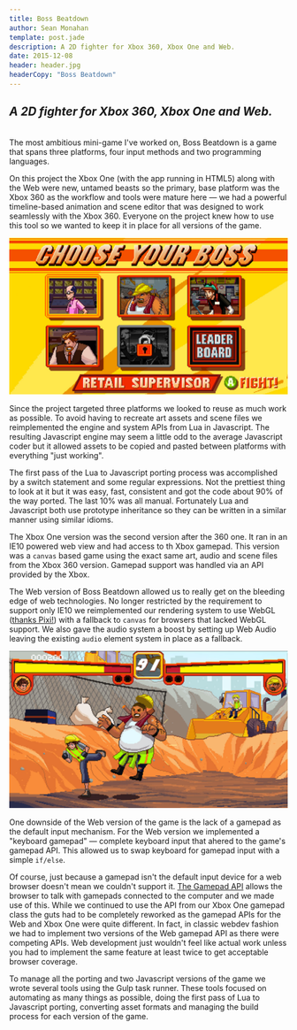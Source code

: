 ```yaml
---
title: Boss Beatdown
author: Sean Monahan
template: post.jade
description: A 2D fighter for Xbox 360, Xbox One and Web.
date: 2015-12-08
header: header.jpg
headerCopy: "Boss Beatdown"
---
```


## *A 2D fighter for Xbox 360, Xbox One and Web.*

<br/>
The most ambitious mini-game I've worked on, Boss Beatdown is a game that spans three platforms, four input methods and two programming languages.

On this project the Xbox One (with the app running in HTML5) along with the Web were new, untamed beasts so the primary, base platform was the Xbox 360 as the workflow and tools were mature here &mdash; we had a powerful timeline-based animation and scene editor that was designed to work seamlessly with the Xbox 360. Everyone on the project knew how to use this tool so we wanted to keep it in place for all versions of the game.

![Boss Select Screen](boss-select.jpg)

Since the project targeted three platforms we looked to reuse as much work as possible. To avoid having to recreate art assets and scene files we reimplemented the engine and system APIs from Lua in Javascript. The resulting Javascript engine may seem a little odd to the average Javascript coder but it allowed assets to be copied and pasted between platforms with everything "just working".

The first pass of the Lua to Javascript porting process was accomplished by a switch statement and some regular expressions. Not the prettiest thing to look at it but it was easy, fast, consistent and got the code about 90% of the way ported. The last 10% was all manual. Fortunately Lua and Javascript both use prototype inheritance so they can be written in a similar manner using similar idioms.

The Xbox One version was the second version after the 360 one. It ran in an IE10 powered web view and had access to th Xbox gamepad. This version was a <code>canvas</code> based game using the exact same art, audio and scene files from the Xbox 360 version. Gamepad support was handled via an API provided by the Xbox.

The Web version of Boss Beatdown allowed us to really get on the bleeding edge of web technologies. No longer restricted by the requirement to support only IE10 we reimplemented our rendering system to use WebGL (<a href="http://www.pixijs.com/" title="pixi.js">thanks Pixi!</a>) with a fallback to <code>canvas</code> for browsers that lacked WebGL support. We also gave the audio system a boost by setting up Web Audio leaving the existing <code>audio</code> element system in place as a fallback.

![Boss 2 Fight](boss-02.jpg)

One downside of the Web version of the game is the lack of a gamepad as the default input mechanism. For the Web version we implemented a "keyboard gamepad" &mdash; complete keyboard input that ahered to the game's gamepad API. This allowed us to swap keyboard for gamepad input with a simple <code>if/else</code>.

Of course, just because a gamepad isn't the default input device for a web browser doesn't mean we couldn't support it. <a href="https://developer.mozilla.org/en-US/docs/Web/API/Gamepad_API/Using_the_Gamepad_API" title="Gamepad API on MDN">The Gamepad API</a> allows the browser to talk with gamepads connected to the computer and we made use of this. While we continued to use the API from our Xbox One gamepad class the guts had to be completely reworked as the gamepad APIs for the Web and Xbox One were quite different. In fact, in classic webdev fashion we had to implement two versions of the Web gamepad API as there were competing APIs. Web development just wouldn't feel like actual work unless you had to implement the same feature at least twice to get acceptable browser coverage.

To manage all the porting and two Javascript versions of the game we wrote several tools using the Gulp task runner. These tools focused on automating as many things as possible, doing the first pass of Lua to Javascript porting, converting asset formats and managing the build process for each version of the game.
